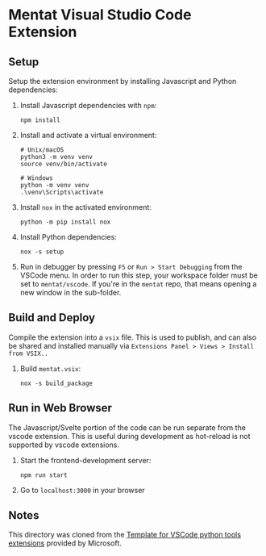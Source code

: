 # Mentat Visual Studio Code Extension

## Setup
Setup the extension environment by installing Javascript and Python dependencies:
1. Install Javascript dependencies with `npm`:
    ```
    npm install
    ```
2. Install and activate a virtual environment:
    ```
    # Unix/macOS
    python3 -m venv venv
    source venv/bin/activate

    # Windows
    python -m venv venv
    .\venv\Scripts\activate
    ```

3. Install `nox` in the activated environment: 
    ```
    python -m pip install nox
    ```    
4. Install Python dependencies:
    ```
    nox -s setup
    ```
5. Run in debugger by pressing `F5` or `Run > Start Debugging` from the VSCode menu. In order to run this step, your workspace folder must be set to `mentat/vscode`. If you're in the `mentat` repo, that means opening a new window in the sub-folder.

## Build and Deploy
Compile the extension into a `vsix` file. This is used to publish, and can also be shared and installed manually via `Extensions Panel > Views > Install from VSIX..`
1. Build `mentat.vsix`:
    ```
    nox -s build_package
    ```

## Run in Web Browser
The Javascript/Svelte portion of the code can be run separate from the vscode extension. This is useful during development as hot-reload is not supported by vscode extensions.

1. Start the frontend-development server:
    ```
    npm run start
    ```
2. Go to `localhost:3000` in your browser

## Notes

This directory was cloned from the [Template for VSCode python tools extensions](https://github.com/microsoft/vscode-python-tools-extension-template) provided by Microsoft.